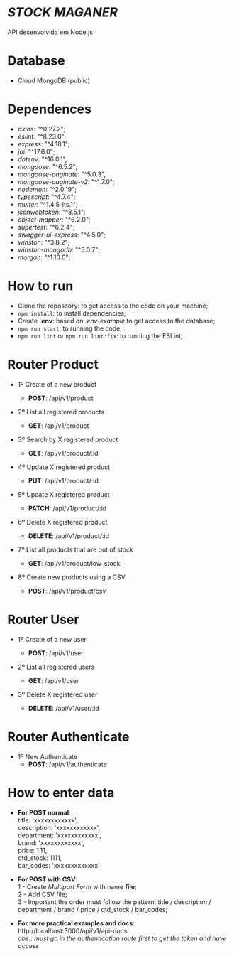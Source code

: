 # *STOCK MAGANER*
API desenvolvida em Node.js

# Database
- Cloud MongoDB (public)

# Dependences
 - _axios_: "^0.27.2";
 - _eslint_: "^8.23.0";
 - _express_: "^4.18.1";
 - _joi_: "^17.6.0";
 - _dotenv_: "^16.0.1",
 - _mongoose_: "^6.5.2";
 - _mongoose-paginate_: "^5.0.3",
 - _mongoose-paginate-v2_: "^1.7.0";
 - _nodemon_: "^2.0.19";
 - _typescript_: "^4.7.4";
 - _multer_: "^1.4.5-lts.1";
 - _jsonwebtoken_: "^8.5.1";
 - _object-mapper_: "^6.2.0";
 - _supertest_: "^6.2.4";
 - _swagger-ui-express_: "^4.5.0";
 - _winston_: "^3.8.2";
 - _winston-mongodb_: "^5.0.7";
 - _morgan_: "^1.10.0";
 
# How to run
 - Clone the repository: to get access to the code on your machine;
 - `npm install`: to install dependencies;
 - Create **.env**: based on _.env-example_ to get access to the database;
 - `npm run start`: to running the code;
 - `npm run lint` or `npm run lint:fix`: to running the ESLint;
 
# Router Product
- 1º Create of a new product
  - **POST**: /api/v1/product
  
- 2º List all registered products
  - **GET**: /api/v1/product
  
- 3º Search by X registered product
  - **GET**: /api/v1/product/:id
  
- 4º Update X registered product
  - **PUT**: /api/v1/product/:id
  
- 5º Update X registered product
  - **PATCH**: /api/v1/product/:id
  
- 6º Delete X registered product
  - **DELETE**: /api/v1/product/:id
  
- 7º List all products that are out of stock
  - **GET**: /api/v1/product/low_stock
  
- 8º Create new products using a CSV
  - **POST**: /api/v1/product/csv
  
# Router User
- 1º Create of a new user
  - **POST**: /api/v1/user
  
- 2º List all registered users
  - **GET**: /api/v1/user
  
- 3º Delete X registered user
  - **DELETE**: /api/v1/user/:id

# Router Authenticate
- 1º New Authenticate
  - **POST**: /api/v1/authenticate
  
# How to enter data
- **For POST normal**:
      <br>title: 'xxxxxxxxxxxx',
      <br>description: 'xxxxxxxxxxxx',
      <br>department: 'xxxxxxxxxxxx',
      <br>brand: 'xxxxxxxxxxxx',
      <br>price: 1.11,
      <br>qtd_stock: 1111,
      <br>bar_codes: 'xxxxxxxxxxxxx'
      
- **For POST with CSV**:
      <br>1 - Create _Multipart Form_ with name **file**;
      <br>2 - Add CSV file;
      <br>3 - Important the order must follow the pattern: title / description / department / brand / price / qtd_stock / bar_codes;
- **For more practical examples and docs**:
      <br> http://localhost:3000/api/v1/api-docs
           <br> _obs.: must go in the authentication route first to get the token and have access_
